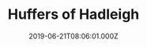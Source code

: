 ---
date: 2019-06-21T08:06:01.000Z
title: Huffers of Hadleigh
latitude: 52.044768970680046
longitude: 0.9528065517153052
category: checkin
---